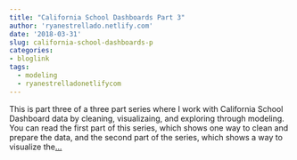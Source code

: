 ```yaml
---
title: "California School Dashboards Part 3"
author: 'ryanestrellado.netlify.com'
date: '2018-03-31'
slug: california-school-dashboards-p
categories:
- bloglink
tags:
  - modeling
  - ryanestrelladonetlifycom
---
```


This is part three of a three part series where I work with California School Dashboard data by cleaning, visualizaing, and exploring through modeling. You can read the first part of this series, which shows one way to clean and prepare the data, and the second part of the series, which shows a way to visualize the[... <i class="fas fa-external-link-alt"></i>](https://ryanestrellado.netlify.com/post/california-school-dashboards-part-3-modeling-the-data/)

